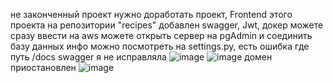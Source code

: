 не законченный проект нужно доработать проект, Frontend этого проекта на репозитории "recipes" добавлен swagger, Jwt, докер можете сразу ввести на aws можете открыть сервер на pgAdmin и соединить базу данных инфо можно посмотреть на settings.py, есть ошибка где путь /docs swagger я не исправляла 
![image](https://github.com/user-attachments/assets/cafd4c8c-64f1-4c0d-bbcd-7354c5917a48)
![image](https://github.com/user-attachments/assets/e847a707-35c8-489c-81b8-6e439a9d3b87)
домен приостановлен ![image](https://github.com/user-attachments/assets/a2d16165-cf3e-4099-8e7b-4b19e59ceaed)

